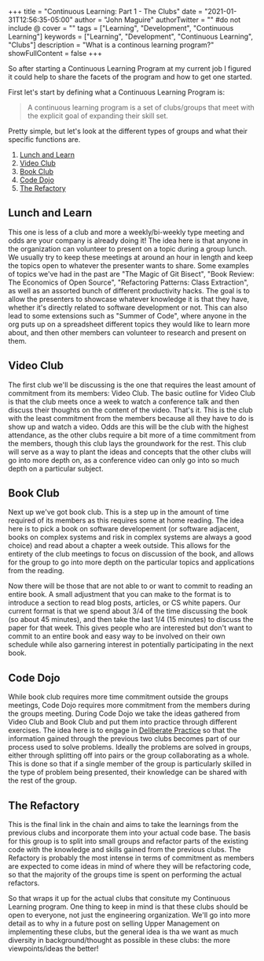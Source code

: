 +++
title = "Continuous Learning: Part 1 - The Clubs"
date = "2021-01-31T12:56:35-05:00"
author = "John Maguire"
authorTwitter = "" #do not include @
cover = ""
tags = ["Learning", "Development", "Continuous Learning"]
keywords = ["Learning", "Development", "Continuous Learning", "Clubs"]
description = "What is a continous learning program?"
showFullContent = false
+++

So after starting a Continuous Learning Program at my current job I figured it could help to share
the facets of the program and how to get one started.

First let's start by defining what a Continuous Learning Program is:
> A continuous learning program is a set of clubs/groups that meet with the explicit goal of expanding their skill set.

Pretty simple, but let's look at the different types of groups and what their specific functions are.
1. [Lunch and Learn](#lunch-and-learn)
1. [Video Club](#video-club)
1. [Book Club](#book-club)
1. [Code Dojo](#code-dojo)
1. [The Refactory](#the-refactory)

## Lunch and Learn
This one is less of a club and more a weekly/bi-weekly type meeting and odds are your company is already doing it! The
idea here is that anyone in the organization can volunteer to present on a topic during a group lunch. We usually try to
keep these meetings at around an hour in length and keep the topics open to whatever the presenter wants to share. Some
examples of topics we've had in the past are "The Magic of Git Bisect", "Book Review: The Economics of Open Source",
"Refactoring Patterns: Class Extraction", as well as an assorted bunch of different productivity hacks. The goal is to
allow the presenters to showcase whatever knowledge it is that they have, whether it's directly related to software
development or not. This can also lead to some extensions such as "Summer of Code", where anyone in the org puts up on a
spreadsheet different topics they would like to learn more about, and then other members can volunteer to research and
present on them.

## Video Club
The first club we'll be discussing is the one that requires the least amount of commitment from its members: Video Club.
The basic outline for Video Club is that the club meets once a week to watch a conference talk and then discuss their thoughts
on the content of the video. That's it. This is the club with the least commitment from the members because all they have to do is show up
and watch a video. Odds are this will be the club with the highest attendance, as the other clubs require a bit more of
a time commitment from the members, though this club lays the groundwork for the rest. This club will serve as a way to plant
the ideas and concepts that the other clubs will go into more depth on, as a conference video can only go into so much depth on a particular subject.

## Book Club
Next up we've got book club. This is a step up in the amount of time required  of its members as this requires some at home reading.
The idea here is to pick a book on software developement (or software adjacent, books on complex systems and risk in complex systems
are always a good choice) and read about a chapter a week outside. This allows for the entirety of the club meetings to focus on discussion
of the book, and allows for the group to go into more depth on the particular topics and applications from the reading.

Now there will be those that are not able to or want to commit to reading an entire book. A small adjustment that you can make to
the format is to introduce a section to read blog posts, articles, or CS white papers. Our current format is that we spend about 3/4
of the time discussing the book (so about 45 minutes), and then take the last 1/4 (15 minutes) to discuss the paper for that week.
This gives people who are interested but don't want to commit to an entire book and easy way to be involved on their own schedule while
also garnering interest in potentially participating in the next book.

## Code Dojo
While book club requires more time commitment outside the groups meetings, Code Dojo requires more commitment from the members
during the groups meeting. During Code Dojo we take the ideas gathered from Video Club and Book Club and put them into practice
through different exercises. The idea here is to engage in [Deliberate Practice](https://codingdojo.org/DeliberatePractice/) so that
the information gained through the previous two clubs becomes part of our process used to solve problems. Ideally the problems are solved
in groups, either through splitting off into pairs or the group collaborating as a whole. This is done so that if a single member of the
group is particularly skilled in the type of problem being presented, their knowledge can be shared with the rest of the group.

## The Refactory
This is the final link in the chain and aims to take the learnings from the previous clubs and incorporate them into your actual code base. The basis
for this group is to split into small groups and refactor parts of the existing code with the knowledge and skills gained from the previous
clubs. The Refactory is probably the most intense in terms of commitment as members are expected to come ideas in mind of where
they will be refactoring code, so that the majority of the groups time is spent on performing the actual refactors.

>

So that wraps it up for the actual clubs that consitute my Continuous Learning program. One thing to keep in mind is that these clubs
should be open to everyone, not just the engineering organization. We'll go into more detail as to why in a future post on selling
Upper Management on implementing these clubs, but the general idea is tha we want as much diversity in
background/thought as possible in these clubs: the more viewpoints/ideas the better!
